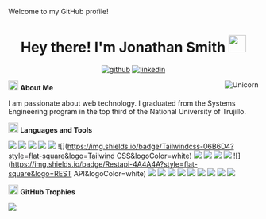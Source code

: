 Welcome to my GitHub profile!
<h1 align="center"><b>Hey there! I'm Jonathan Smith </b><img src="https://media.giphy.com/media/hvRJCLFzcasrR4ia7z/giphy.gif" width="35"></h1>
<!--  -->

<div align="center">

[![github](https://img.shields.io/badge/Github-181717?style=flat-square&logo=github&logoColor=white)](https://github.com/jsmithmostacero) [![linkedin](https://img.shields.io/badge/Linkedin-0077B5?style=flat-square&logo=linkedin&logoColor=white)](https://www.linkedin.com/in/jonathan-smith-mostacero-camacho-a3445629a/)

</div>


<img align="right" alt="Unicorn" src="https://media.tenor.com/EdiGYFaZg7sAAAAi/jaded-disappointed.gif" /> <img src="https://emojis.slackmojis.com/emojis/images/1588315024/8823/hyperkitty.gif?1588315024" width="20"> **About Me**
    

I am passionate about web technology. I graduated from the Systems Engineering program in the top third of the National University of Trujillo.



<img src="https://slackmojis.com/emojis/1972-star/download" width="20" /> **Languages and Tools**
    
![](https://img.shields.io/badge/Typescript-3178C6?style=flat-square&logo=TypeScript&logoColor=white) ![](https://img.shields.io/badge/React-61DAFB?style=flat-square&logo=React&logoColor=white) ![](https://img.shields.io/badge/Angular-DD0031?style=flat-square&logo=Angular&logoColor=white) ![](https://img.shields.io/badge/Css-1572B6?style=flat-square&logo=CSS&logoColor=white) ![](https://img.shields.io/badge/Bootstrap-7952B3?style=flat-square&logo=Bootstrap&logoColor=white) ![](https://img.shields.io/badge/Tailwindcss-06B6D4?style=flat-square&logo=Tailwind CSS&logoColor=white) ![](https://img.shields.io/badge/Java-007396?style=flat-square&logo=Java&logoColor=white) ![](https://img.shields.io/badge/Html5-E34F26?style=flat-square&logo=HTML5&logoColor=white) ![](https://img.shields.io/badge/Laravel-FF2D20?style=flat-square&logo=Laravel&logoColor=white) ![](https://img.shields.io/badge/Git-F05032?style=flat-square&logo=Git&logoColor=white) ![](https://img.shields.io/badge/Restapi-4A4A4A?style=flat-square&logo=REST API&logoColor=white) ![](https://img.shields.io/badge/Dotnet-512BD4?style=flat-square&logo=.NET&logoColor=white) ![](https://img.shields.io/badge/Csharp-239120?style=flat-square&logo=C#&logoColor=white) ![](https://img.shields.io/badge/Spring-6DB33F?style=flat-square&logo=Spring&logoColor=white) ![](https://img.shields.io/badge/Php-777BB4?style=flat-square&logo=PHP&logoColor=white) ![](https://img.shields.io/badge/Mysql-4479A1?style=flat-square&logo=MySQL&logoColor=white) ![](https://img.shields.io/badge/Python-3776AB?style=flat-square&logo=Python&logoColor=white) ![](https://img.shields.io/badge/Postgresql-336791?style=flat-square&logo=PostgreSQL&logoColor=white) ![](https://img.shields.io/badge/Figma-F24E1E?style=flat-square&logo=Figma&logoColor=white) ![](https://img.shields.io/badge/Linux-FCC624?style=flat-square&logo=Linux&logoColor=white)

    

<img src="https://slackmojis.com/emojis/15285-trophy/download" width="20" /> **GitHub Trophies** 

![](https://github-profile-trophy.vercel.app/?username=jsmithmostacero&theme=react&no-frame=false&no-bg=true&margin-w=4)
    
